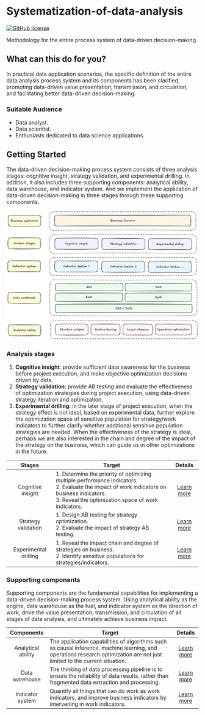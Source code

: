 # Systematization-of-data-analysis
[![GitHub license][license-badge]][license-url]

[license-badge]: https://img.shields.io/badge/license-MIT-green
[license-url]: https://github.com/ZhixinChang/Systematization-of-data-analysis/blob/main/LICENSE

Methodology for the entire process system of data-driven decision-making.

## What can this do for you?
In practical data application scenarios, the specific definition of the entire data analysis process system and its components has been clarified, promoting data-driven value presentation, transmission, and circulation, and facilitating better data-driven decision-making.

### Suitable Audience
- Data analyst.
- Data scientist.
- Enthusiasts dedicated to data science applications.

## Getting Started
The data-driven decision-making process system consists of three analysis stages: cognitive insight, strategy validation, and experimental drilling. In addition, it also includes three supporting components: analytical ability, data warehouse, and indicator system. And we implement the application of data-driven decision-making in three stages through these supporting components.

![Data-driven-decision-making-full-process-system](https://github.com/ZhixinChang/Systematization-of-data-analysis/blob/main/images/Data-driven-decision-making-full-process-system.png "Data-driven-decision-making-full-process-system")


### Analysis stages
1. **Cognitive insight**: provide sufficient data awareness for the business before project execution, and make objective optimization decisions driven by data.
2. **Strategy validation**: provide AB testing and evaluate the effectiveness of optimization strategies during project execution, using data-driven strategy iteration and optimization.
3. **Experimental drilling**: in the later stage of project execution, when the strategy effect is not ideal, based on experimental data, further explore the optimization space of sensitive population for strategy/work indicators to further clarify whether additional sensitive population strategies are needed. When the effectiveness of the strategy is ideal, perhaps we are also interested in the chain and degree of the impact of the strategy on the business, which can guide us in other optimizations in the future.

| Stages | Target | Details |
|:------:|--------|:-------:|
| Cognitive insight | 1. Determine the priority of optimizing multiple performance indicators.<br>2. Evaluate the impact of work indicators on business indicators.<br>3. Reveal the optimization space of work indicators. | [Learn more][cognitive insight] |
| Strategy validation | 1. Design AB testing for strategy optimization.<br>2. Evaluate the impact of strategy AB testing. | [Learn more][strategy validation] |
| Experimental drilling | 1. Reveal the impact chain and degree of strategies on business.<br>2. Identify sensitive populations for strategies/indicators. | [Learn more][experimental drilling] |

[cognitive insight]: https://github.com/ZhixinChang/Systematization-of-data-analysis/tree/main/cognitive-insight "cognitive insight"
[strategy validation]: https://github.com/ZhixinChang/Systematization-of-data-analysis/tree/main/strategy-validation "strategy validation"
[experimental drilling]: https://github.com/ZhixinChang/Systematization-of-data-analysis/tree/main/experimental-drilling "experimental drilling"

### Supporting components
Supporting components are the fundamental capabilities for implementing a data-driven decision-making process system. Using analytical ability as the engine, data warehouse as the fuel, and indicator system as the direction of work, drive the value presentation, transmission, and circulation of all stages of data analysis, and ultimately achieve business impact.

| Components | Target | Details |
|:----------:|--------|:-------:|
| Analytical ability | The application capabilities of algorithms such as causal inference, machine learning, and operations research optimization are not just limited to the current situation. | [Learn more][analytical ability] |
| Data warehouse | The thinking of data processing pipeline is to ensure the reliability of data results, rather than fragmented data extraction and processing. | [Learn more][data warehouse] |
| Indicator system | Quantify all things that can do work as work indicators, and improve business indicators by intervening in work indicators. | [Learn more][indicator system] |

[analytical ability]: https://github.com/ZhixinChang/Systematization-of-data-analysis/tree/main/analytical-ability "analytical ability"
[data warehouse]: https://github.com/ZhixinChang/Systematization-of-data-analysis/tree/main/data-warehouse "data warehouse"
[indicator system]: https://github.com/ZhixinChang/Systematization-of-data-analysis/tree/main/indicator-system "indicator system"

